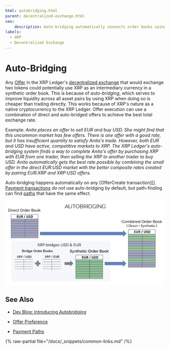 ```yaml
---
html: autobridging.html
parent: decentralized-exchange.html
seo:
    description: Auto-bridging automatically connects order books using XRP as an intermediary when it reduces costs.
labels:
  - XRP
  - Decentralized Exchange
---
```

# Auto-Bridging

Any [Offer](offers.md) in the XRP Ledger's [decentralized exchange](index.md) that would exchange two tokens could potentially use XRP as an intermediary currency in a synthetic order book. This is because of _auto-bridging_, which serves to improve liquidity across all asset pairs by using XRP when doing so is cheaper than trading directly. This works because of XRP's nature as a native cryptocurrency to the XRP Ledger. Offer execution can use a combination of direct and auto-bridged offers to achieve the best total exchange rate.

Example: _Anita places an offer to sell EUR and buy USD. She might find that this uncommon market has few offers. There is one offer with a good rate, but it has insufficient quantity to satisfy Anita's trade. However, both EUR and USD have active, competitive markets to XRP. The XRP Ledger's auto-bridging system finds a way to complete Anita's offer by purchasing XRP with EUR from one trader, then selling the XRP to another trader to buy USD. Anita automatically gets the best rate possible by combining the small offer in the direct EUR:USD market with the better composite rates created by pairing EUR:XRP and XRP:USD offers._ 

Auto-bridging happens automatically on any [OfferCreate transaction][]. [Payment transactions](../../../references/protocol/transactions/types/payment.md) _do not_ use auto-bridging by default, but path-finding can find [paths](../fungible-tokens/paths.md) that have the same effect.

[![Diagram showing direct and synthetic orderbook combination through autobridging](/docs/img/autobridging.png)](/docs/img/autobridging.png)


## See Also

- [Dev Blog: Introducing Autobridging](https://xrpl.org/blog/2014/introducing-offer-autobridging.html) <!-- SPELLING_IGNORE: autobridging -->

- [Offer Preference](offers.md#offer-preference)

- [Payment Paths](../fungible-tokens/paths.md)

{% raw-partial file="/docs/_snippets/common-links.md" /%}
